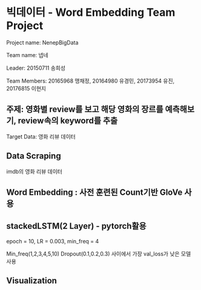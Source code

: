 # 빅데이터 - Word Embedding Team Project 

Project name: NenepBigData

Team name: 넵네

Leader: 20150711 송희성

Team Members: 20165968 맹채정, 20164980 유경민, 20173954 유진, 20176815 이현지


## 주제: 영화별 review를 보고 해당 영화의 장르를 예측해보기, review속의 keyword를 추출
Target Data: 영화 리뷰 데이터

## Data Scraping
imdb의 영화 리뷰 데이터

## Word Embedding : 사전 훈련된 Count기반 GloVe 사용
## stackedLSTM(2 Layer) - pytorch활용
 epoch = 10, LR = 0.003, min_freq = 4
 
 Min_freq(1,2,3,4,5,10) Dropout(0.1,0.2,0.3) 사이에서 가장 val_loss가 낮은 모델 사용

## Visualization
